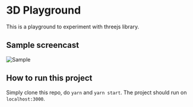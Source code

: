 # 3D Playground

This is a playground to experiment with threejs library.

## Sample screencast

![Sample](https://raw.githubusercontent.com/evan-winata/3D-playground/master/docs/sample.gif)

## How to run this project

Simply clone this repo, do `yarn` and `yarn start`. The project should run on `localhost:3000`.
